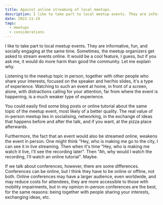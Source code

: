 ```yaml
---
title: Against online streaming of local meetups.
description: I like to take part to local meetup events. They are informative, fun, and socially engaging at the same time. Sometimes, the meetup organizers get asked to stream events online. It would be a cool feature, I guess, but if you ask me, it would do more harm than good the community. Let me explain why.
date: 2022-11-19
tags:
  - meetups
  - considerations
---
```


I like to take part to local meetup events. They are informative, fun, and socially engaging at the same time. Sometimes, the meetup organizers get asked to stream events online. It would be a cool feature, I guess, but if you ask me, it would do more harm than good the community. Let me explain why.

Listening to the meetup topic in person, together with other people who share your interests, focused on the speaker and her/his slides, it's a type of experience. Watching to such an event at home, in front of a screen, alone, with distractions calling for your attention, far from where the event is happening, is a much weaker type of experience.

You could easily find some blog posts or online tutorial about the same topic of the meetup event, most likely of a better quality. The real value of in-person meetup lies in socialising, networking, in the exchange of ideas that happens before and after the talk, and if you want, at the pizza place afterwards.

Furthermore, the fact that an event would also be streamed online, weakens the event in person. One might think “Hey, who is making me go to the city, I can see it in live streaming. Then when it's time "Hey, who is making me watch it live, I'll see the recording later". Then "Ah, why would I watch the recording, I'll watch an online tutorial". Maybe.

If we talk about conferences, however, there are some differences. Conferences can be online, but I think they have to be online or offline, not both. Online conferences may have a larger audience, even worldwide, and may reduce costs for attendees, they are more accessible to those with mobility impairments, but in my opinion in-person conferences are the best, for the same reasons: being together with people sharing your interests, exchanging ideas, etc.
